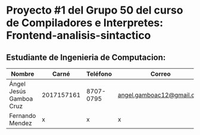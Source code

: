 
# Proyecto #1 del Grupo 50 del curso de Compiladores e Interpretes: Frontend-analisis-sintactico
## Estudiante de Ingenieria de Computacion:

| Nombre                          | Carné     | Teléfono  | Correo                               |
| ------------------------------- | ---------- | --------- | ------------------------------------ |
| Ángel Jesús Gamboa Cruz         | 2017157161 | 8707-0795 | angel.gamboac12@gmail.com            |
| Fernando Mendez                 |        x   | x | x |
